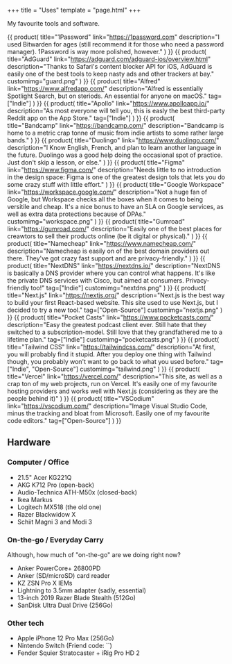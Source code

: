 +++
title = "Uses"
template = "page.html"
+++

My favourite tools and software.

<section class="use-grid">

{{ product(
    title="1Password"
    link="https://1password.com"
    description="I used Bitwarden for ages (still recommend it for those who need a password manager). 1Password is way more polished, however."
) }}
{{ product(
    title="AdGuard"
    link="https://adguard.com/adguard-ios/overview.html"
    description="Thanks to Safari's content blocker API for iOS, AdGuard is easily one of the best tools to keep nasty ads and other trackers at bay."
    customimg="guard.png"
) }}
{{ product(
    title="Alfred"
    link="https://www.alfredapp.com/"
    description="Alfred is essentially Spotlight Search, but on steriods. An essential for anyone on macOS."
    tag=["Indie"]
) }}
{{ product(
    title="Apollo"
    link="https://www.apolloapp.io/"
    description="As most everyone will tell you, this is easly the best third-party Reddit app on the App Store."
    tag=["Indie"]
) }}
{{ product(
    title="Bandcamp"
    link="https://bandcamp.com/"
    description="Bandcamp is home to a metric crap tonne of music from indie artists to some rather large bands."
) }}
{{ product(
    title="Duolingo"
    link="https://www.duolingo.com/"
    description="I Know English, French, and plan to learn another language in the future. Duolingo was a good help doing the occasional spot of practice. Just don't skip a lesson, or else."
) }}
{{ product(
    title="Figma"
    link="https://www.figma.com/"
    description="Needs little to no introduction in the design space: Figma is one of the greatest design tols that lets you do some crazy stuff with little effort."
) }}
{{ product(
    title="Google Workspace"
    link="https://workspace.google.com/"
    description="Not a huge fan of Google, but Workspace checks all the boxes when it comes to being versitile and cheap. It's a nice bonus to have an SLA on Google services, as well as extra data protections because of DPAs."
    customimg="workspace.png"
) }}
{{ product(
    title="Gumroad"
    link="https://gumroad.com/"
    description="Easily one of the best places for creawtors to sell their products online (be it digital or physical)."
) }}
{{ product(
    title="Namecheap"
    link="https://www.namecheap.com/"
    description="Namecheap is easily on of the best domain providers out there. They've got crazy fast support and are privacy-friendly."
) }}
{{ product(
    title="NextDNS"
    link="https://nextdns.io/"
    description="NextDNS is basically a DNS provider where you can control what happens. It's like the private DNS services with Cisco, but aimed at consumers. Privacy-friendly too!"
    tag=["Indie"]
    customimg="nextdns.png"
) }}
{{ product(
    title="Next.js"
    link="https://nextjs.org/"
    description="Next.js is the best way to build your first React-based website. This site used to use Next.js, but I decided to try a new tool."
    tag=["Open-Source"]
    customimg="nextjs.png"
) }}
{{ product(
    title="Pocket Casts"
    link="https://www.pocketcasts.com/"
    description="Easy the greatest podcast client ever. Still hate that they switched to a subscription-model. Still love that they grandfathered me to a lifetime plan."
    tag=["Indie"]
    customimg="pocketcasts.png"
) }}
{{ product(
    title="Tailwind CSS"
    link="https://tailwindcss.com/"
    description="At first, you will probably find it stupid. After you deploy one thing with Tailwind though, you probably won't want to go back to what you used before."
    tag=["Indie", "Open-Source"]
    customimg="tailwind.png"
) }}
{{ product(
    title="Vercel"
    link="https://vercel.com/"
    description="This site, as well as a crap ton of my web projects, run on Vercel. It's easily one of my favourite hosting providers and works well with Next.js (considering as they are the people behind it)"
) }}
{{ product(
    title="VSCodium"
    link="https://vscodium.com/"
    description="Image Visual Studio Code, minus the tracking and bloat from Microsoft. Easily one of my favourite code editors."
    tag=["Open-Source"]
) }}

</section>

## Hardware
### Computer / Office
- 21.5" Acer KG221Q
- AKG K712 Pro (open-back)
- Audio-Technica ATH-M50x (closed-back)
- Ikea Markus
- Logitech MX518 (the old one)
- Razer Blackwidow X
- Schiit Magni 3 and Modi 3

### On-the-go / Everyday Carry
Although, how much of "on-the-go" are we doing right now?
- Anker PowerCore+ 26800PD
- Anker (SD/microSD) card reader
- KZ ZSN Pro X IEMs
- Lightning to 3.5mm adapter (sadly, essential)
- 13-inch 2019 Razer Blade Stealth (512Go)
- SanDisk Ultra Dual Drive (256Go)

### Other tech
- Apple iPhone 12 Pro Max (256Go)
- Nintendo Switch (Friend code: ``)
- Fender Squier Stratocaster + iRig Pro HD 2